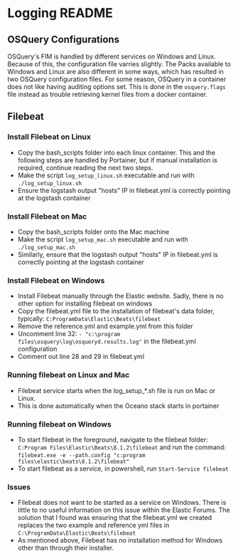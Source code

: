 # Logging README
## OSQuery Configurations
OSQuery's FIM is handled by different services on Windows and Linux. Because of this, the configuration file varries slightly. The Packs available to Windows and Linux are also different in some ways, which has resulted in two OSQuery configuration files.
For some reason, OSQuery in a container does not like having auditing options set. This is done in the `osquery.flags` file instead
as trouble retrieving kernel files from a docker container.

## Filebeat
### Install Filebeat on Linux
- Copy the bash_scripts folder into each linux container. This and the following steps are handled by Portainer, but if manual installation is required, continue reading the next two steps.
- Make the script `log_setup_linux.sh` executable and run with `./log_setup_linux.sh`
- Ensure the logstash output "hosts" IP in filebeat.yml is correctly pointing at the logstash container

### Install Filebeat on Mac
- Copy the bash_scripts folder onto the Mac machine
- Make the script `log_setup_mac.sh` executable and run with `./log_setup_mac.sh`
- Similarly, ensure that the logstash output "hosts" IP in filebeat.yml is correctly pointing at the logstash container

### Install Filebeat on Windows
- Install Filebeat manually through the Elastic website. Sadly, there is no other option for installing filebeat on windows
- Copy the filebeat.yml file to the installation of filebeat's data folder, typically: `C:ProgramData\Elastic\Beats\filebeat`
- Remove the reference.yml and example.yml from this folder
- Uncomment line 32: `- "c:\program files\osquery\log\osqueryd.results.log"` in the filebeat.yml configuration
- Comment out line 28 and 29 in filebeat.yml

### Running filebeat on Linux and Mac
- Filebeat service starts when the log_setup_*.sh file is run on Mac or Linux.
- This is done automatically when the Oceano stack starts in portainer

### Running filebeat on Windows
- To start filebeat in the foreground, navigate to the filebeat folder: `C:Program Files\Elastic\Beats\8.1.2\filebeat` and run the command:
`filebeat.exe -e --path.config "c:program files\elastic\beats\8.1.2\filebeat"` 
- To start filebeat as a service, in powershell, run `Start-Service filebeat`

### Issues
- Filebeat does not want to be started as a service on Windows. There is little to no useful information on this issue within the Elastic Forums. The solution that I found was ensuring that the filebeat.yml we created replaces the two example and reference yml files in `C:\ProgramData\Elastic\Beats\filebeat`
- As mentioned above, Filebeat has no installation method for Windows other than through their installer.
